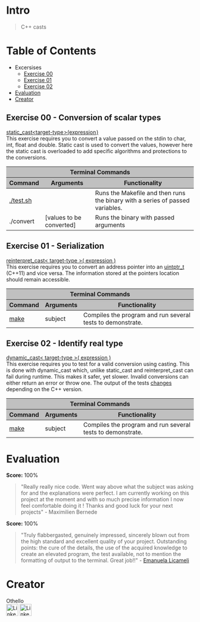 # Intro
> C++ casts

# Table of Contents
- Excersises
  - [Exercise 00](#exercise-00---conversion-of-scalar-types)
  - [Exercise 01](#exercise-01---serialization)
  - [Exercise 02](#exercise-02---identify-real-type)
- [Evaluation](#evaluation)
- [Creator](#creator)

## Exercise 00 - Conversion of scalar types
[static_cast<target-type ﻿>(expression ﻿)](https://en.cppreference.com/w/cpp/language/static_cast)<br>
This exercise requires you to convert a value passed on the stdin to char, int, float and double.
Static cast is used to convert the values, however here the static cast is overloaded to add specific algorithms and protections to the conversions.

<table>
	<thead style="background-color: #C0C0C0;">
		<tr><th colspan="3">Terminal Commands</th></tr>
		<tr>
			<th>Command</th>
			<th>Arguments</th>
			<th>Functionality</th>
		</tr>
	</thead>
	<tbody>
		<tr>
			<td><a href="ex00/test.sh" target="_blank">./test.sh</a></td>
			<td></td>
			<td>Runs the Makefile and then runs the binary with a series of passed variables.</td>
		</tr>
		<tr>
			<td>./convert</td>
			<td>[values to be converted]</td>
			<td>Runs the binary with passed arguments</td>
		</tr>
  </tbody>
</table>

## Exercise 01 - Serialization
[reinterpret_cast< target-type >( expression )](https://en.cppreference.com/w/cpp/language/reinterpret_cast)<br>
This exercise requires you to convert an address pointer into an [uintptr_t](https://en.cppreference.com/w/cpp/types/integer) (C++11) and vice versa. The information stored at the pointers location should remain accessible.

<table>
	<thead style="background-color: #C0C0C0;">
		<tr><th colspan="3">Terminal Commands</th></tr>
		<tr>
			<th>Command</th>
			<th>Arguments</th>
			<th>Functionality</th>
		</tr>
	</thead>
	<tbody>
		<tr>
			<td><a href="ex01/Makefile#L22" target="_blank">make</a></td>
			<td>subject</td>
			<td>Compiles the program and run several tests to demonstrate.</td>
		</tr>
  </tbody>
</table>

## Exercise 02 - Identify real type
[dynamic_cast< target-type >( expression )](https://en.cppreference.com/w/cpp/language/dynamic_cast)<br>
This exercise requires you to test for a valid conversion using casting. This is done with dynamic_cast which, unlike static_cast and reinterpret_cast can fail during runtime. This makes it safer, yet slower. Invalid conversions can either return an error or throw one.
The output of the tests [changes](ex02/main.cpp#L112) depending on the C++ version.

<table>
	<thead style="background-color: #C0C0C0;">
		<tr><th colspan="3">Terminal Commands</th></tr>
		<tr>
			<th>Command</th>
			<th>Arguments</th>
			<th>Functionality</th>
		</tr>
	</thead>
	<tbody>
		<tr>
			<td><a href="ex02/Makefile#L22" target="_blank">make</a></td>
			<td>subject</td>
			<td>Compiles the program and run several tests to demonstrate.</td>
		</tr>
  </tbody>
</table>

# Evaluation
**Score:** 100%
> "Really really nice code. Went way above what the subject was asking for and the explanations were perfect. I am currently working on this project at the moment and with so much precise information I now feel comfortable doing it ! Thanks and good luck for your next projects"
> 		- Maximilien Bernede

**Score:** 100%
> "Truly flabbergasted, genuinely impressed, sincerely blown out from the high standard and excellent quality of your project. Outstanding points: the cure of the details, the use of the acquired knowledge to create an elevated program, the test available, not to mention the formatting of output to the terminal. Great job!!"
> 		- [Emanuela Licameli](https://github.com/MagicEmy)

# Creator
Othello<br>
[<img alt="LinkedIn" height="32px" src="https://github.githubassets.com/images/modules/logos_page/GitHub-Mark.png" target="_blank" />](https://github.com/OthelloPlusPlus)
[<img alt="LinkedIn" height="32px" src="https://upload.wikimedia.org/wikipedia/commons/thumb/c/ca/LinkedIn_logo_initials.png/600px-LinkedIn_logo_initials.png" target="_blank" />](https://nl.linkedin.com/in/orlando-hengelmolen)
